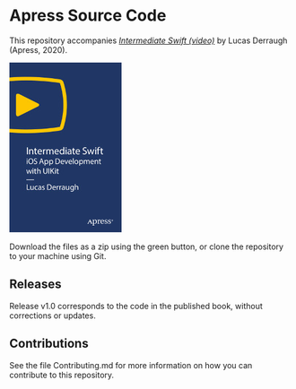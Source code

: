 # Apress Source Code

This repository accompanies [*Intermediate Swift (video)*](https://rd.springer.com/video/10.1007/978-1-4842-6410-2) by Lucas Derraugh (Apress, 2020).

[comment]: #cover
![Cover image](9781484264102.jpg)

Download the files as a zip using the green button, or clone the repository to your machine using Git.

## Releases

Release v1.0 corresponds to the code in the published book, without corrections or updates.

## Contributions

See the file Contributing.md for more information on how you can contribute to this repository.